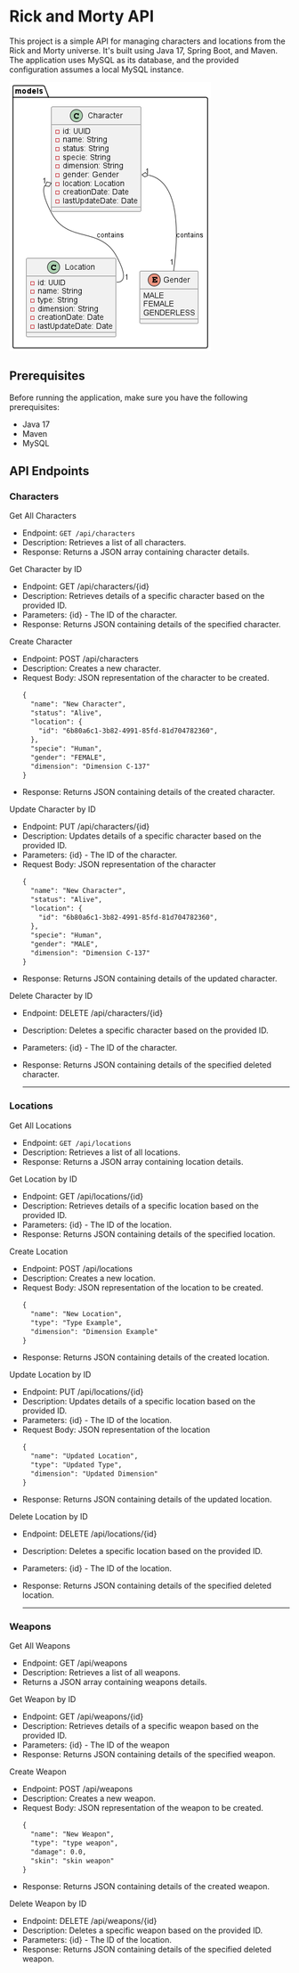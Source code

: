 
#  Rick and Morty API
This project is a simple API for managing characters and locations from the Rick and Morty universe. It's built using Java 17, Spring Boot, and Maven. The application uses MySQL as its database, and the provided configuration assumes a local MySQL instance.

![img.png](resources/img/img.png)

## Prerequisites
Before running the application, make sure you have the following prerequisites:

* Java 17
* Maven
* MySQL

## API Endpoints
### Characters
Get All Characters
* Endpoint: `GET /api/characters`
* Description: Retrieves a list of all characters.
* Response: Returns a JSON array containing character details.

Get Character by ID
* Endpoint: GET /api/characters/{id}
* Description: Retrieves details of a specific character based on the provided ID.
* Parameters: {id} - The ID of the character.
* Response: Returns JSON containing details of the specified character.
  
Create Character
* Endpoint: POST /api/characters
* Description: Creates a new character.
* Request Body: JSON representation of the character to be created.
  ```
  {
    "name": "New Character",
    "status": "Alive",
    "location": {
      "id": "6b80a6c1-3b82-4991-85fd-81d704782360",
    },
    "specie": "Human",
    "gender": "FEMALE",
    "dimension": "Dimension C-137"
  }
  ```
* Response: Returns JSON containing details of the created character.

Update Character by ID
* Endpoint: PUT /api/characters/{id}
* Description: Updates details of a specific character based on the provided ID.
* Parameters: {id} - The ID of the character.
* Request Body: JSON representation of the character
  ```
  {
    "name": "New Character",
    "status": "Alive",
    "location": {
      "id": "6b80a6c1-3b82-4991-85fd-81d704782360",
    },
    "specie": "Human",
    "gender": "MALE",
    "dimension": "Dimension C-137"
  }
  ```
* Response: Returns JSON containing details of the updated character.

Delete Character by ID
* Endpoint: DELETE /api/characters/{id}
* Description: Deletes a specific character based on the provided ID.
* Parameters: {id} - The ID of the character.
* Response: Returns JSON containing details of the specified deleted character.

  _________________________________
### Locations
Get All Locations
* Endpoint: `GET /api/locations`
* Description: Retrieves a list of all locations.
* Response: Returns a JSON array containing location details.

Get Location by ID
* Endpoint: GET /api/locations/{id}
* Description: Retrieves details of a specific location based on the provided ID.
* Parameters: {id} - The ID of the location.
* Response: Returns JSON containing details of the specified location.
  
Create Location
* Endpoint: POST /api/locations
* Description: Creates a new location.
* Request Body: JSON representation of the location to be created.
  ```
  {
    "name": "New Location",
    "type": "Type Example",
    "dimension": "Dimension Example"
  }
  ```
* Response: Returns JSON containing details of the created location.

Update Location by ID
* Endpoint: PUT /api/locations/{id}
* Description: Updates details of a specific location based on the provided ID.
* Parameters: {id} - The ID of the location.
* Request Body: JSON representation of the location
  ```
  {
    "name": "Updated Location",
    "type": "Updated Type",
    "dimension": "Updated Dimension"
  }
  ```
* Response: Returns JSON containing details of the updated location.

Delete Location by ID
* Endpoint: DELETE /api/locations/{id}
* Description: Deletes a specific location based on the provided ID.
* Parameters: {id} - The ID of the location.
* Response: Returns JSON containing details of the specified deleted location.

  _________________________________
### Weapons
Get All Weapons
* Endpoint: GET /api/weapons
* Description: Retrieves a list of all weapons.
* Returns a JSON array containing weapons details.

Get Weapon by ID
* Endpoint: GET /api/weapons/{id}
* Description: Retrieves details of a specific weapon based on the provided ID.
* Parameters: {id} - The ID of the weapon
* Response: Returns JSON containing details of the specified weapon.

Create Weapon
* Endpoint: POST /api/weapons
* Description: Creates a new weapon.
* Request Body: JSON representation of the weapon to be created.
  ```
  {
    "name": "New Weapon",
    "type": "type weapon",
    "damage": 0.0,
    "skin": "skin weapon"
  }
  ```
* Response: Returns JSON containing details of the created weapon.

Delete Weapon by ID
* Endpoint: DELETE /api/weapons/{id}
* Description: Deletes a specific weapon based on the provided ID.
* Parameters: {id} - The ID of the location.
* Response: Returns JSON containing details of the specified deleted weapon.
